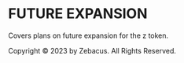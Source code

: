 # FUTURE EXPANSION

Covers plans on future expansion for the z token.



Copyright © 2023 by Zebacus. All Rights Reserved.
